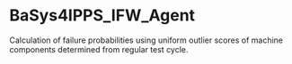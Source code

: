 # BaSys4IPPS_IFW_Agent
Calculation of failure probabilities using uniform outlier scores of machine components determined from regular test cycle.
